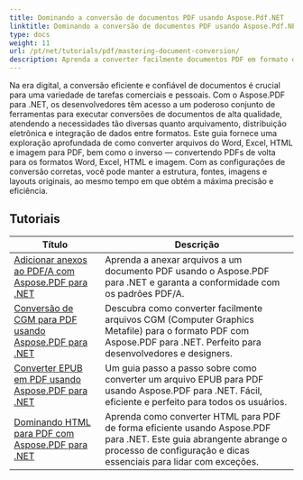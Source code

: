 ```yaml
---
title: Dominando a conversão de documentos PDF usando Aspose.Pdf.NET
linktitle: Dominando a conversão de documentos PDF usando Aspose.Pdf.NET
type: docs
weight: 11
url: /pt/net/tutorials/pdf/mastering-document-conversion/
description: Aprenda a converter facilmente documentos PDF em formato de documento Word editável usando o Aspose.Pdf.NET.
---
```


Na era digital, a conversão eficiente e confiável de documentos é crucial para uma variedade de tarefas comerciais e pessoais. Com o Aspose.PDF para .NET, os desenvolvedores têm acesso a um poderoso conjunto de ferramentas para executar conversões de documentos de alta qualidade, atendendo a necessidades tão diversas quanto arquivamento, distribuição eletrônica e integração de dados entre formatos. Este guia fornece uma exploração aprofundada de como converter arquivos do Word, Excel, HTML e imagem para PDF, bem como o inverso — convertendo PDFs de volta para os formatos Word, Excel, HTML e imagem. Com as configurações de conversão corretas, você pode manter a estrutura, fontes, imagens e layouts originais, ao mesmo tempo em que obtém a máxima precisão e eficiência.

## Tutoriais
| Título | Descrição |
| --- | --- | 
| [Adicionar anexos ao PDF/A com Aspose.PDF para .NET](./adding-attachment-to-pdfa/) | Aprenda a anexar arquivos a um documento PDF usando o Aspose.PDF para .NET e garanta a conformidade com os padrões PDF/A. | 
| [Conversão de CGM para PDF usando Aspose.PDF para .NET](./convert-cgm-to-pdf/) | Descubra como converter facilmente arquivos CGM (Computer Graphics Metafile) para o formato PDF com Aspose.PDF para .NET. Perfeito para desenvolvedores e designers. |  
| [Converter EPUB em PDF usando Aspose.PDF para .NET](./convert-epub-to-pdf/) | Um guia passo a passo sobre como converter um arquivo EPUB para PDF usando Aspose.PDF para .NET. Fácil, eficiente e perfeito para todos os usuários. |   
| [Dominando HTML para PDF com Aspose.PDF para .NET](./mastering-html-to-pdf/) | Aprenda como converter HTML para PDF de forma eficiente usando Aspose.PDF para .NET. Este guia abrangente abrange o processo de configuração e dicas essenciais para lidar com exceções. |  